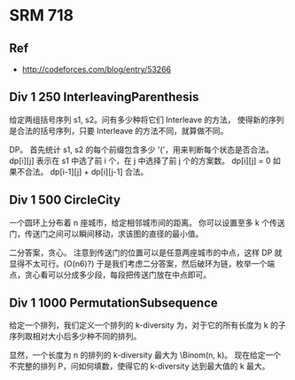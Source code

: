 # SRM 718

## Ref
- http://codeforces.com/blog/entry/53266

## Div 1 250 InterleavingParenthesis
给定两组括号序列 s1, s2。问有多少种将它们 Interleave 的方法，
使得新的序列是合法的括号序列，只要 Interleave 的方法不同，就算做不同。

DP。
首先统计 s1, s2 的每个前缀包含多少 '('，用来判断每个状态是否合法。
dp[i][j] 表示在 s1 中选了前 i 个，在 j 中选择了前 j 个的方案数。
dp[i][j] = 0 如果不合法。
           dp[i-1][j] + dp[i][j-1] 合法。

## Div 1 500 CircleCity
一个圆环上分布着 n 座城市，给定相邻城市间的距离。
你可以设置至多 k 个传送门，传送门之间可以瞬间移动，求该图的直径的最小值。

二分答案，贪心。
注意到传送门的位置可以是任意两座城市的中点，这样 DP 就显得不太可行。(O(n6)?)
于是我们考虑二分答案，然后破环为链，枚举一个端点，贪心看可以分成多少段，每段把传送门放在中点即可。

## Div 1 1000 PermutationSubsequence
给定一个排列，我们定义一个排列的 k-diversity 为，对于它的所有长度为 k 的子序列取相对大小后多少种不同的排列。

显然，一个长度为 n 的排列的 k-diversity 最大为 \Binom(n, k)。
现在给定一个不完整的排列 P，问如何填数，使得它的 k-diversity 达到最大值的 k 最大。







